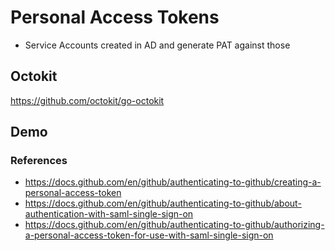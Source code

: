 # Personal Access Tokens

* Service Accounts created in AD and generate PAT against those

## Octokit
https://github.com/octokit/go-octokit

## Demo


### References
* https://docs.github.com/en/github/authenticating-to-github/creating-a-personal-access-token
* https://docs.github.com/en/github/authenticating-to-github/about-authentication-with-saml-single-sign-on
* https://docs.github.com/en/github/authenticating-to-github/authorizing-a-personal-access-token-for-use-with-saml-single-sign-on
